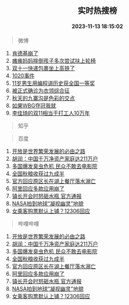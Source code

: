 <div align="center"><h2>实时热搜榜</h2><h4>2023-11-13 18:15:02</h4></div>

> 微博  

1. [肯德基崩了](https://s.weibo.com/weibo?q=%E8%82%AF%E5%BE%B7%E5%9F%BA%E5%B4%A9%E4%BA%86&t=31&band_rank=1&Refer=top)<br />
2. [瘫痪妈妈摔倒孩子多次尝试扶上轮椅](https://s.weibo.com/weibo?q=%23%E7%98%AB%E7%97%AA%E5%A6%88%E5%A6%88%E6%91%94%E5%80%92%E5%AD%A9%E5%AD%90%E5%A4%9A%E6%AC%A1%E5%B0%9D%E8%AF%95%E6%89%B6%E4%B8%8A%E8%BD%AE%E6%A4%85%23&t=31&band_rank=2&Refer=top)<br />
3. [双十一快递包裹坐上高铁了](https://s.weibo.com/weibo?q=%23%E5%8F%8C%E5%8D%81%E4%B8%80%E5%BF%AB%E9%80%92%E5%8C%85%E8%A3%B9%E5%9D%90%E4%B8%8A%E9%AB%98%E9%93%81%E4%BA%86%23&t=31&band_rank=3&Refer=top)<br />
4. [1020事件](https://s.weibo.com/weibo?q=1020%E4%BA%8B%E4%BB%B6&t=31&band_rank=4&Refer=top)<br />
5. [11岁男生用编程讲历史获全国一等奖](https://s.weibo.com/weibo?q=%2311%E5%B2%81%E7%94%B7%E7%94%9F%E7%94%A8%E7%BC%96%E7%A8%8B%E8%AE%B2%E5%8E%86%E5%8F%B2%E8%8E%B7%E5%85%A8%E5%9B%BD%E4%B8%80%E7%AD%89%E5%A5%96%23&t=31&band_rank=5&Refer=top)<br />
6. [被正式确诊为衣领综合征](https://s.weibo.com/weibo?q=%23%E8%A2%AB%E6%AD%A3%E5%BC%8F%E7%A1%AE%E8%AF%8A%E4%B8%BA%E8%A1%A3%E9%A2%86%E7%BB%BC%E5%90%88%E5%BE%81%23&t=31&band_rank=6&Refer=top)<br />
7. [秋天的九寨沟是色彩的交点](https://s.weibo.com/weibo?q=%23%E7%A7%8B%E5%A4%A9%E7%9A%84%E4%B9%9D%E5%AF%A8%E6%B2%9F%E6%98%AF%E8%89%B2%E5%BD%A9%E7%9A%84%E4%BA%A4%E7%82%B9%23&t=31&band_rank=7&Refer=top)<br />
8. [如果WBG夺冠我就](https://s.weibo.com/weibo?q=%23%E5%A6%82%E6%9E%9CWBG%E5%A4%BA%E5%86%A0%E6%88%91%E5%B0%B1%23&t=31&band_rank=8&Refer=top)<br />
9. [李佳琦的双11相当于打工人10万年](https://s.weibo.com/weibo?q=%23%E6%9D%8E%E4%BD%B3%E7%90%A6%E7%9A%84%E5%8F%8C11%E7%9B%B8%E5%BD%93%E4%BA%8E%E6%89%93%E5%B7%A5%E4%BA%BA10%E4%B8%87%E5%B9%B4%23&t=31&band_rank=9&Refer=top)<br />

> 知乎  


> 百度  

1. [开放是世界繁荣发展的必由之路](https://www.baidu.com/s?wd=%E5%BC%80%E6%94%BE%E6%98%AF%E4%B8%96%E7%95%8C%E7%B9%81%E8%8D%A3%E5%8F%91%E5%B1%95%E7%9A%84%E5%BF%85%E7%94%B1%E4%B9%8B%E8%B7%AF&sa=fyb_news&rsv_dl=fyb_news)<br />
2. [胡润：中国千万净资产家庭达211万户](https://www.baidu.com/s?wd=%E8%83%A1%E6%B6%A6%EF%BC%9A%E4%B8%AD%E5%9B%BD%E5%8D%83%E4%B8%87%E5%87%80%E8%B5%84%E4%BA%A7%E5%AE%B6%E5%BA%AD%E8%BE%BE211%E4%B8%87%E6%88%B7&sa=fyb_news&rsv_dl=fyb_news)<br />
3. [多国爆发臭虫危机 民众不敢去电影院](https://www.baidu.com/s?wd=%E5%A4%9A%E5%9B%BD%E7%88%86%E5%8F%91%E8%87%AD%E8%99%AB%E5%8D%B1%E6%9C%BA+%E6%B0%91%E4%BC%97%E4%B8%8D%E6%95%A2%E5%8E%BB%E7%94%B5%E5%BD%B1%E9%99%A2&sa=fyb_news&rsv_dl=fyb_news)<br />
4. [全国秋粮收获过九成半](https://www.baidu.com/s?wd=%E5%85%A8%E5%9B%BD%E7%A7%8B%E7%B2%AE%E6%94%B6%E8%8E%B7%E8%BF%87%E4%B9%9D%E6%88%90%E5%8D%8A&sa=fyb_news&rsv_dl=fyb_news)<br />
5. [官方回应原区长在湖上餐厅落水溺亡](https://www.baidu.com/s?wd=%E5%AE%98%E6%96%B9%E5%9B%9E%E5%BA%94%E5%8E%9F%E5%8C%BA%E9%95%BF%E5%9C%A8%E6%B9%96%E4%B8%8A%E9%A4%90%E5%8E%85%E8%90%BD%E6%B0%B4%E6%BA%BA%E4%BA%A1&sa=fyb_news&rsv_dl=fyb_news)<br />
6. [阿里回应多款应用崩了](https://www.baidu.com/s?wd=%E9%98%BF%E9%87%8C%E5%9B%9E%E5%BA%94%E5%A4%9A%E6%AC%BE%E5%BA%94%E7%94%A8%E5%B4%A9%E4%BA%86&sa=fyb_news&rsv_dl=fyb_news)<br />
7. [镇长开会时怒砸水瓶 官方通报](https://www.baidu.com/s?wd=%E9%95%87%E9%95%BF%E5%BC%80%E4%BC%9A%E6%97%B6%E6%80%92%E7%A0%B8%E6%B0%B4%E7%93%B6+%E5%AE%98%E6%96%B9%E9%80%9A%E6%8A%A5&sa=fyb_news&rsv_dl=fyb_news)<br />
8. [NASA拍到地球“凝视幽灵”地貌](https://www.baidu.com/s?wd=NASA%E6%8B%8D%E5%88%B0%E5%9C%B0%E7%90%83%E2%80%9C%E5%87%9D%E8%A7%86%E5%B9%BD%E7%81%B5%E2%80%9D%E5%9C%B0%E8%B2%8C&sa=fyb_news&rsv_dl=fyb_news)<br />
9. [女乘客购票默认上铺？12306回应](https://www.baidu.com/s?wd=%E5%A5%B3%E4%B9%98%E5%AE%A2%E8%B4%AD%E7%A5%A8%E9%BB%98%E8%AE%A4%E4%B8%8A%E9%93%BA%EF%BC%9F12306%E5%9B%9E%E5%BA%94&sa=fyb_news&rsv_dl=fyb_news)<br />

> 哔哩哔哩  

1. [开放是世界繁荣发展的必由之路](https://www.baidu.com/s?wd=%E5%BC%80%E6%94%BE%E6%98%AF%E4%B8%96%E7%95%8C%E7%B9%81%E8%8D%A3%E5%8F%91%E5%B1%95%E7%9A%84%E5%BF%85%E7%94%B1%E4%B9%8B%E8%B7%AF&sa=fyb_news&rsv_dl=fyb_news)<br />
2. [胡润：中国千万净资产家庭达211万户](https://www.baidu.com/s?wd=%E8%83%A1%E6%B6%A6%EF%BC%9A%E4%B8%AD%E5%9B%BD%E5%8D%83%E4%B8%87%E5%87%80%E8%B5%84%E4%BA%A7%E5%AE%B6%E5%BA%AD%E8%BE%BE211%E4%B8%87%E6%88%B7&sa=fyb_news&rsv_dl=fyb_news)<br />
3. [多国爆发臭虫危机 民众不敢去电影院](https://www.baidu.com/s?wd=%E5%A4%9A%E5%9B%BD%E7%88%86%E5%8F%91%E8%87%AD%E8%99%AB%E5%8D%B1%E6%9C%BA+%E6%B0%91%E4%BC%97%E4%B8%8D%E6%95%A2%E5%8E%BB%E7%94%B5%E5%BD%B1%E9%99%A2&sa=fyb_news&rsv_dl=fyb_news)<br />
4. [全国秋粮收获过九成半](https://www.baidu.com/s?wd=%E5%85%A8%E5%9B%BD%E7%A7%8B%E7%B2%AE%E6%94%B6%E8%8E%B7%E8%BF%87%E4%B9%9D%E6%88%90%E5%8D%8A&sa=fyb_news&rsv_dl=fyb_news)<br />
5. [官方回应原区长在湖上餐厅落水溺亡](https://www.baidu.com/s?wd=%E5%AE%98%E6%96%B9%E5%9B%9E%E5%BA%94%E5%8E%9F%E5%8C%BA%E9%95%BF%E5%9C%A8%E6%B9%96%E4%B8%8A%E9%A4%90%E5%8E%85%E8%90%BD%E6%B0%B4%E6%BA%BA%E4%BA%A1&sa=fyb_news&rsv_dl=fyb_news)<br />
6. [阿里回应多款应用崩了](https://www.baidu.com/s?wd=%E9%98%BF%E9%87%8C%E5%9B%9E%E5%BA%94%E5%A4%9A%E6%AC%BE%E5%BA%94%E7%94%A8%E5%B4%A9%E4%BA%86&sa=fyb_news&rsv_dl=fyb_news)<br />
7. [镇长开会时怒砸水瓶 官方通报](https://www.baidu.com/s?wd=%E9%95%87%E9%95%BF%E5%BC%80%E4%BC%9A%E6%97%B6%E6%80%92%E7%A0%B8%E6%B0%B4%E7%93%B6+%E5%AE%98%E6%96%B9%E9%80%9A%E6%8A%A5&sa=fyb_news&rsv_dl=fyb_news)<br />
8. [NASA拍到地球“凝视幽灵”地貌](https://www.baidu.com/s?wd=NASA%E6%8B%8D%E5%88%B0%E5%9C%B0%E7%90%83%E2%80%9C%E5%87%9D%E8%A7%86%E5%B9%BD%E7%81%B5%E2%80%9D%E5%9C%B0%E8%B2%8C&sa=fyb_news&rsv_dl=fyb_news)<br />
9. [女乘客购票默认上铺？12306回应](https://www.baidu.com/s?wd=%E5%A5%B3%E4%B9%98%E5%AE%A2%E8%B4%AD%E7%A5%A8%E9%BB%98%E8%AE%A4%E4%B8%8A%E9%93%BA%EF%BC%9F12306%E5%9B%9E%E5%BA%94&sa=fyb_news&rsv_dl=fyb_news)<br />
